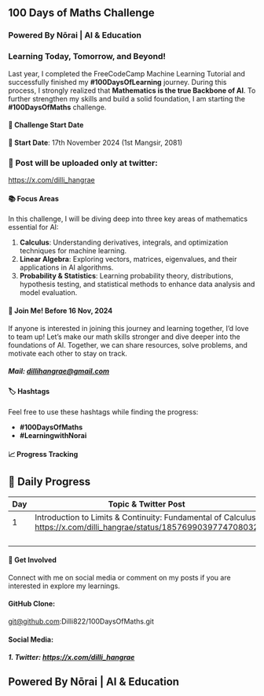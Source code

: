 


## 100 Days of Maths Challenge
### Powered By Nōrai | AI & Education
### Learning Today, Tomorrow, and Beyond!
Last year, I completed the FreeCodeCamp Machine Learning Tutorial and successfully finished my **#100DaysOfLearning** journey. During this process, I strongly realized that **Mathematics is the true Backbone of AI**. To further strengthen my skills and build a solid foundation, I am starting the **#100DaysOfMaths** challenge.

#### 🚀 Challenge Start Date
**📅 Start Date**: 17th November 2024 (1st Mangsir, 2081)

### 🧮 Post will be uploaded only at twitter:
https://x.com/dilli_hangrae

#### 📚 Focus Areas
In this challenge, I will be diving deep into three key areas of mathematics essential for AI:

1. **Calculus**: Understanding derivatives, integrals, and optimization techniques for machine learning.
2. **Linear Algebra**: Exploring vectors, matrices, eigenvalues, and their applications in AI algorithms.
3. **Probability & Statistics**: Learning probability theory, distributions, hypothesis testing, and statistical methods to enhance data analysis and model evaluation.

#### 🤝 Join Me! Before 16 Nov, 2024
If anyone is interested in joining this journey and learning together, I’d love to team up! Let’s make our math skills stronger and dive deeper into the foundations of AI. Together, we can share resources, solve problems, and motivate each other to stay on track.
##### Mail: dillihangrae@gmail.com


#### 🏷️ Hashtags
Feel free to use these hashtags while finding the progress:
- **#100DaysOfMaths**
- **#LearningwithNorai**

#### 📈 Progress Tracking
## 📝 Daily Progress

| Day | Topic & Twitter Post 
| --- | ------------------------------------------------------------------------------------------
| 1   | Introduction to Limits & Continuity: Fundamental of Calculus, https://x.com/dilli_hangrae/status/1857699039774708032
| |
| |
| |
| |



#### 💬 Get Involved
Connect with me on social media or comment on my posts if you are interested in explore my learnings.

#### GitHub Clone: 
git@github.com:Dilli822/100DaysOfMaths.git

#### Social Media:
##### 1. Twitter: https://x.com/dilli_hangrae

## Powered By Nōrai | AI & Education

